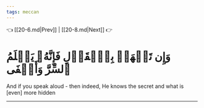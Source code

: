 ```yaml
---
tags: meccan
---
```


👈 [[20-6.md|Prev]] | [[20-8.md|Next]] 👉

# وَإِن تَجۡهَرۡ بِٱلۡقَوۡلِ فَإِنَّهُۥ يَعۡلَمُ ٱلسِّرَّ وَأَخۡفَى

And if you speak aloud - then indeed, He knows the secret and what is [even] more hidden

---

